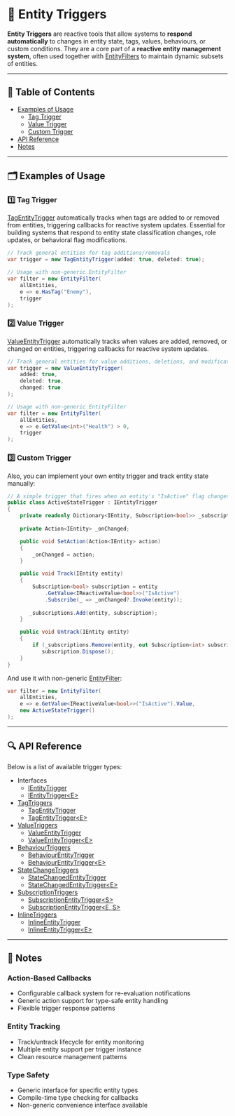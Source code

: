 # 🧩 Entity Triggers

**Entity Triggers** are reactive tools that allow systems to **respond automatically** to changes in entity state, tags,
values, behaviours, or custom conditions. They are a core part of a **reactive entity management system**, often used
together with [EntityFilters](Manual.md) to maintain dynamic subsets of entities.

---

## 📑 Table of Contents

- [Examples of Usage](#-examples-of-usage)
    - [Tag Trigger](#ex1)
    - [Value Trigger](#ex2)
    - [Custom Trigger](#ex3)
- [API Reference](#-api-reference)
- [Notes](#-notes)

---

## 🗂 Examples of Usage

<div id="ex1"></div>

### 1️⃣ Tag Trigger

[TagEntityTrigger](TagEntityTriggers.md) automatically tracks when tags are added to or removed from entities, triggering
callbacks for reactive system updates. Essential for building systems that respond to entity state classification changes, role
updates, or behavioral flag modifications.

```csharp
// Track general entities for tag additions/removals
var trigger = new TagEntityTrigger(added: true, deleted: true);

// Usage with non-generic EntityFilter
var filter = new EntityFilter(
    allEntities,
    e => e.HasTag("Enemy"),
    trigger
);
```

<div id="ex2"></div>

### 2️⃣ Value Trigger

[ValueEntityTrigger](ValueEntityTriggers.md) automatically tracks when values are added, removed, or changed on entities, triggering callbacks
for reactive system updates.

```csharp
// Track general entities for value additions, deletions, and modifications
var trigger = new ValueEntityTrigger(
    added: true,
    deleted: true,
    changed: true
);

// Usage with non-generic EntityFilter
var filter = new EntityFilter(
    allEntities,
    e => e.GetValue<int>("Health") > 0,
    trigger
);
```

<div id="ex3"></div>

### 3️⃣ Custom Trigger

Also, you can implement your own entity trigger and track entity state manually:

```csharp
// A simple trigger that fires when an entity's "IsActive" flag changes
public class ActiveStateTrigger : IEntityTrigger
{
    private readonly Dictionary<IEntity, Subscription<bool>> _subscriptions = new();
    
    private Action<IEntity> _onChanged;

    public void SetAction(Action<IEntity> action)
    {
        _onChanged = action;
    }

    public void Track(IEntity entity)
    {
        Subscription<bool> subscription = entity
            .GetValue<IReactiveValue<bool>>("IsActive")
            .Subscribe(_ => _onChanged?.Invoke(entity));
        
       _subscriptions.Add(entity, subscription);
    }

    public void Untrack(IEntity entity)
    {
        if (_subscriptions.Remove(entity, out Subscription<int> subscription))
           subscription.Dispose();
    }
}
```

And use it with non-generic [EntityFilter](EntityFilter.md):

```csharp
var filter = new EntityFilter(
    allEntities,
    e => e.GetValue<IReactiveValue<bool>>("IsActive").Value,
    new ActiveStateTrigger()
);
```

---

## 🔍 API Reference

Below is a list of available trigger types:

- Interfaces
    - [IEntityTrigger](IEntityTrigger.md) <!-- + -->
    - [IEntityTrigger\<E>](IEntityTrigger%601.md) <!-- + -->
- [TagTriggers](TagEntityTriggers.md)
    - [TagEntityTrigger](TagEntityTrigger.md) <!-- + -->
    - [TagEntityTrigger\<E>](TagEntityTrigger%601.md) <!-- + -->
- [ValueTriggers](ValueEntityTriggers.md)
    - [ValueEntityTrigger](ValueEntityTrigger.md) <!-- + -->
    - [ValueEntityTrigger\<E>](ValueEntityTrigger%601.md) <!-- + -->
- [BehaviourTriggers](BehaviourEntityTriggers.md)
    - [BehaviourEntityTrigger](BehaviourEntityTrigger.md) <!-- + -->
    - [BehaviourEntityTrigger\<E>](BehaviourEntityTrigger%601.md) <!-- + -->
- [StateChangeTriggers](StateChangedEntityTriggers.md)
    - [StateChangedEntityTrigger](StateChangedEntityTrigger.md)
    - [StateChangedEntityTrigger\<E>](StateChangedEntityTrigger%601.md) <!-- + -->
- [SubscriptionTriggers](SubscriptionEntityTriggers.md)
    - [SubscriptionEntityTrigger\<S>](SubscriptionEntityTrigger.md) <!-- + -->
    - [SubscriptionEntityTrigger\<E, S>](SubscriptionEntityTrigger%601.md) <!-- + -->
- [InlineTriggers](InlineEntityTriggers.md)
    - [InlineEntityTrigger](InlineEntityTrigger.md) <!-- + -->
    - [InlineEntityTrigger\<E>](InlineEntityTrigger%601.md) <!-- + -->

---

## 📝 Notes

### Action-Based Callbacks

- Configurable callback system for re-evaluation notifications
- Generic action support for type-safe entity handling
- Flexible trigger response patterns

### Entity Tracking

- Track/untrack lifecycle for entity monitoring
- Multiple entity support per trigger instance
- Clean resource management patterns

### Type Safety

- Generic interface for specific entity types
- Compile-time type checking for callbacks
- Non-generic convenience interface available